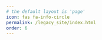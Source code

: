 ```yaml
---
# the default layout is 'page'
icon: fas fa-info-circle
permalink: /legacy_site/index.html
order: 6
---
```

